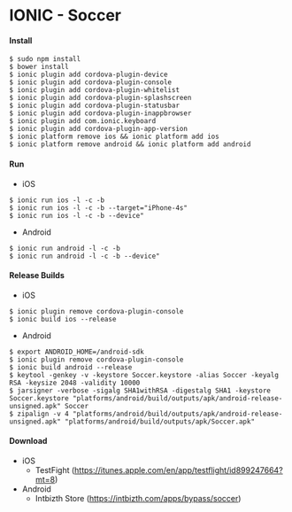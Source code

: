 IONIC - Soccer
=============================

#### Install
```
$ sudo npm install
$ bower install
$ ionic plugin add cordova-plugin-device
$ ionic plugin add cordova-plugin-console
$ ionic plugin add cordova-plugin-whitelist
$ ionic plugin add cordova-plugin-splashscreen
$ ionic plugin add cordova-plugin-statusbar
$ ionic plugin add cordova-plugin-inappbrowser
$ ionic plugin add com.ionic.keyboard
$ ionic plugin add cordova-plugin-app-version
$ ionic platform remove ios && ionic platform add ios
$ ionic platform remove android && ionic platform add android
```

#### Run
* iOS
```shell
$ ionic run ios -l -c -b
$ ionic run ios -l -c -b --target="iPhone-4s"
$ ionic run ios -l -c -b --device"
```
* Android
```
$ ionic run android -l -c -b
$ ionic run android -l -c -b --device"
```

#### Release Builds
* iOS
```shell
$ ionic plugin remove cordova-plugin-console
$ ionic build ios --release
```
* Android
```
$ export ANDROID_HOME=/android-sdk
$ ionic plugin remove cordova-plugin-console
$ ionic build android --release
$ keytool -genkey -v -keystore Soccer.keystore -alias Soccer -keyalg RSA -keysize 2048 -validity 10000
$ jarsigner -verbose -sigalg SHA1withRSA -digestalg SHA1 -keystore Soccer.keystore "platforms/android/build/outputs/apk/android-release-unsigned.apk" Soccer
$ zipalign -v 4 "platforms/android/build/outputs/apk/android-release-unsigned.apk" "platforms/android/build/outputs/apk/Soccer.apk"
```

#### Download
* iOS
  - TestFight (https://itunes.apple.com/en/app/testflight/id899247664?mt=8)
* Android
  - Intbizth Store (https://intbizth.com/apps/bypass/soccer)
